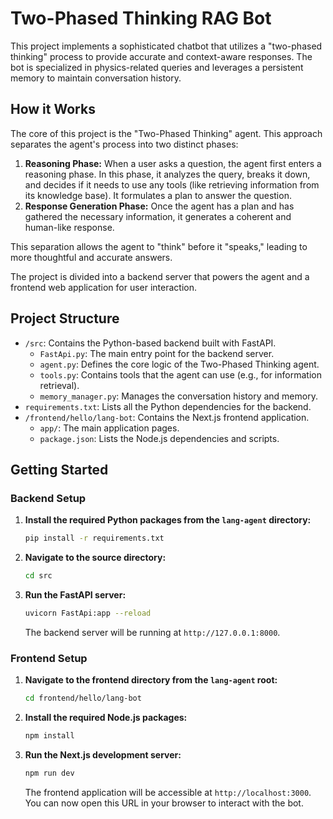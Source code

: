 # Two-Phased Thinking RAG Bot

This project implements a sophisticated chatbot that utilizes a "two-phased thinking" process to provide accurate and context-aware responses. The bot is specialized in physics-related queries and leverages a persistent memory to maintain conversation history.

## How it Works

The core of this project is the "Two-Phased Thinking" agent. This approach separates the agent's process into two distinct phases:

1.  **Reasoning Phase:** When a user asks a question, the agent first enters a reasoning phase. In this phase, it analyzes the query, breaks it down, and decides if it needs to use any tools (like retrieving information from its knowledge base). It formulates a plan to answer the question.
2.  **Response Generation Phase:** Once the agent has a plan and has gathered the necessary information, it generates a coherent and human-like response.

This separation allows the agent to "think" before it "speaks," leading to more thoughtful and accurate answers.

The project is divided into a backend server that powers the agent and a frontend web application for user interaction.

## Project Structure

-   `/src`: Contains the Python-based backend built with FastAPI.
    -   `FastApi.py`: The main entry point for the backend server.
    -   `agent.py`: Defines the core logic of the Two-Phased Thinking agent.
    -   `tools.py`: Contains tools that the agent can use (e.g., for information retrieval).
    -   `memory_manager.py`: Manages the conversation history and memory.
-   `requirements.txt`: Lists all the Python dependencies for the backend.
-   `/frontend/hello/lang-bot`: Contains the Next.js frontend application.
    -   `app/`: The main application pages.
    -   `package.json`: Lists the Node.js dependencies and scripts.

## Getting Started

### Backend Setup

1.  **Install the required Python packages from the `lang-agent` directory:**
    ```bash
    pip install -r requirements.txt
    ```

2.  **Navigate to the source directory:**
    ```bash
    cd src
    ```

3.  **Run the FastAPI server:**
    ```bash
    uvicorn FastApi:app --reload
    ```
    The backend server will be running at `http://127.0.0.1:8000`.

### Frontend Setup

1.  **Navigate to the frontend directory from the `lang-agent` root:**
    ```bash
    cd frontend/hello/lang-bot
    ```

2.  **Install the required Node.js packages:**
    ```bash
    npm install
    ```

3.  **Run the Next.js development server:**
    ```bash
    npm run dev
    ```
    The frontend application will be accessible at `http://localhost:3000`. You can now open this URL in your browser to interact with the bot.
